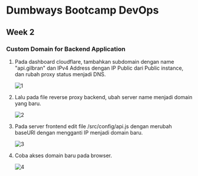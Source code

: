 # Dumbways Bootcamp DevOps
## Week 2
### Custom Domain for Backend Application


1. Pada dashboard cloudflare, tambahkan subdomain dengan name "api.gilbran" dan IPv4 Address dengan IP Public dari Public instance, dan rubah proxy status menjadi DNS.
   
   ![1](https://github.com/gilbranfairuz/Dumbways-Bootcamp-Devops/blob/master/week2/CustomDomainforBackendApplication/img/1.png)

2. Lalu pada file reverse proxy backend, ubah server name menjadi domain yang baru.
   
   ![2](https://github.com/gilbranfairuz/Dumbways-Bootcamp-Devops/blob/master/week2/CustomDomainforBackendApplication/img/2.png)

3. Pada server frontend edit file /src/config/api.js dengan merubah baseURl dengan mengganti IP menjadi domain baru.
   
   ![3](https://github.com/gilbranfairuz/Dumbways-Bootcamp-Devops/blob/master/week2/CustomDomainforBackendApplication/img/3.png)

4. Coba akses domain baru pada browser.
   
   ![4](https://github.com/gilbranfairuz/Dumbways-Bootcamp-Devops/blob/master/week2/CustomDomainforBackendApplication/img/4.png)